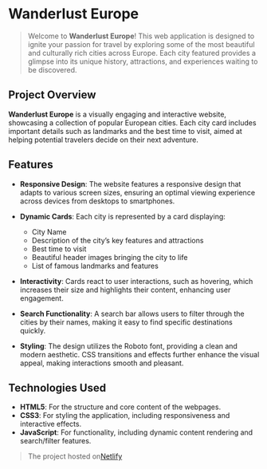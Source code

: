 # Wanderlust Europe

> Welcome to **Wanderlust Europe**! This web application is designed to ignite your passion for travel by exploring some of the most beautiful and culturally rich cities across Europe. Each city featured provides a glimpse into its unique history, attractions, and experiences waiting to be discovered.

## Project Overview

**Wanderlust Europe** is a visually engaging and interactive website, showcasing a collection of popular European cities. Each city card includes important details such as landmarks and the best time to visit, aimed at helping potential travelers decide on their next adventure.

## Features

- **Responsive Design**: The website features a responsive design that adapts to various screen sizes, ensuring an optimal viewing experience across devices from desktops to smartphones.

- **Dynamic Cards**: Each city is represented by a card displaying:

  - City Name
  - Description of the city’s key features and attractions
  - Best time to visit
  - Beautiful header images bringing the city to life
  - List of famous landmarks and features

- **Interactivity**: Cards react to user interactions, such as hovering, which increases their size and highlights their content, enhancing user engagement.

- **Search Functionality**: A search bar allows users to filter through the cities by their names, making it easy to find specific destinations quickly.

- **Styling**: The design utilizes the Roboto font, providing a clean and modern aesthetic. CSS transitions and effects further enhance the visual appeal, making interactions smooth and pleasant.

## Technologies Used

- **HTML5**: For the structure and core content of the webpages.
- **CSS3**: For styling the application, including responsiveness and interactive effects.
- **JavaScript**: For functionality, including dynamic content rendering and search/filter features.
>The project hosted on[Netlify](https://wonderlust-eroupa.netlify.app/)
